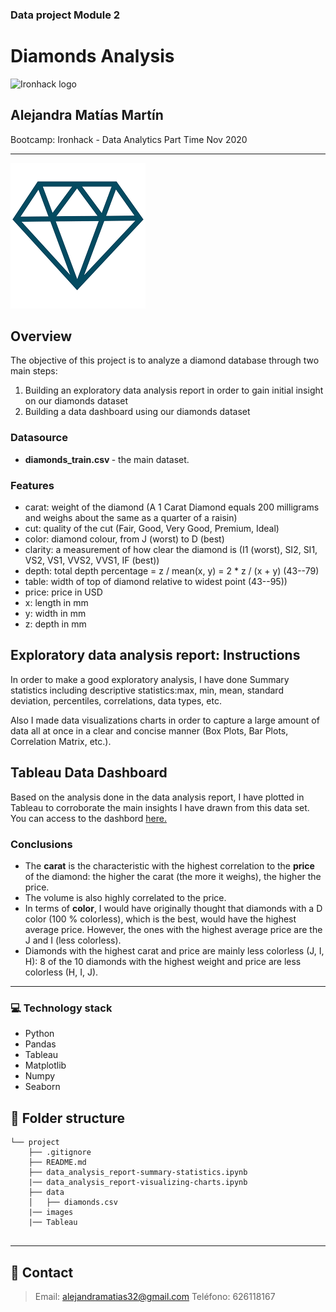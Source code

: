 ### Data project Module 2
# Diamonds Analysis 

![Ironhack logo](https://i.imgur.com/1QgrNNw.png)

## Alejandra Matías Martín

Bootcamp: Ironhack - Data Analytics Part Time Nov 2020

---

![image info](./images/diamond.png)	

## Overview

The objective of this project is to analyze a diamond database through two main steps:

1. Building an exploratory data analysis report in order to gain initial insight on our diamonds dataset
2. Building a data dashboard using our diamonds dataset 

### Datasource


- <strong>diamonds_train.csv </strong> - the main dataset.

### Features

- carat: weight of the diamond (A 1 Carat Diamond equals 200 milligrams and weighs about the same as a quarter of a raisin)
- cut: quality of the cut (Fair, Good, Very Good, Premium, Ideal)
- color: diamond colour, from J (worst) to D (best)
- clarity: a measurement of how clear the diamond is (I1 (worst), SI2, SI1, VS2, VS1, VVS2, VVS1, IF (best))
- depth: total depth percentage = z / mean(x, y) = 2 * z / (x + y) (43--79)
- table: width of top of diamond relative to widest point (43--95))
- price: price in USD
- x: length in mm
- y: width in mm
- z: depth in mm

## Exploratory data analysis report: Instructions

In order to make a good exploratory analysis, I have done Summary statistics including descriptive statistics:max, min, mean, standard deviation, percentiles, correlations, data types, etc.

Also I made data visualizations charts in order to capture a large amount of data all at once in a clear and concise manner (Box Plots, Bar Plots, Correlation Matrix, etc.).


## Tableau Data Dashboard

Based on the analysis done in the data analysis report, I have plotted in Tableau to corroborate the main insights I have drawn from this data set.
 You can access to the dashbord [here.](https://public.tableau.com/profile/alejandra.mat.as.mart.n#!/vizhome/Diamondsdashboard/DiamondsDashboard?publish=yes)

### Conclusions

- The <strong>carat</strong> is the characteristic with the highest correlation to the <strong>price</strong> of the diamond: the higher the carat (the more it weighs), the higher the price.
- The volume is also highly correlated to the price.
- In terms of <strong>color</strong>, I would have originally thought that diamonds with a D color (100 % colorless), which is the best, would have the highest average price. However, the ones with the highest average price are the J and I (less colorless).
- Diamonds with the highest carat and price are mainly less colorless (J, I, H): 8 of the 10 diamonds with the highest weight and price are less colorless (H, I, J).
	

___
### :computer: **Technology stack**
- Python
- Pandas
- Tableau
- Matplotlib
- Numpy
- Seaborn


## :file_folder: Folder structure
```
└── project
    ├── .gitignore
    ├── README.md
    ├── data_analysis_report-summary-statistics.ipynb
    |── data_analysis_report-visualizing-charts.ipynb
    ├── data
    │   ├── diamonds.csv
    |── images
    |── Tableau
    
```
	
---

## :love_letter: Contact
> Email: <alejandramatias32@gmail.com>
> Teléfono: 626118167
